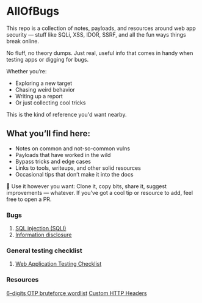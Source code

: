 # AllOfBugs

This repo is a collection of notes, payloads, and resources around web app security — stuff like SQLi, XSS, IDOR, SSRF, and all the fun ways things break online.

No fluff, no theory dumps. Just real, useful info that comes in handy when testing apps or digging for bugs.

Whether you’re:
- Exploring a new target
- Chasing weird behavior
- Writing up a report
- Or just collecting cool tricks

This is the kind of reference you'd want nearby.

## What you’ll find here:
- Notes on common and not-so-common vulns
- Payloads that have worked in the wild
- Bypass tricks and edge cases
- Links to tools, writeups, and other solid resources
- Occasional tips that don’t make it into the docs

🤝 Use it however you want:
Clone it, copy bits, share it, suggest improvements — whatever.
If you’ve got a cool tip or resource to add, feel free to open a PR.

### Bugs
1. [SQL injection (SQLI)](https://github.com/yuzadef/allofbugs/blob/main/sqli.md)
2. [Information disclosure](https://github.com/yuzadef/allofbugs/blob/main/information-disclosure.md)

### General testing checklist
1. [Web Application Testing Checklist](https://github.com/yuzadef/allofbugs/blob/main/checklist.md)

### Resources
[6-digits OTP bruteforce wordlist](https://raw.githubusercontent.com/indahud/OTP-Wordlist/master/6_digit_mix.txt)
[Custom HTTP Headers](https://gist.githubusercontent.com/kaimi-/6b3c99538dce9e3d29ad647b325007c1/raw/921b0dd64e01c31106ece6087a3582e2d6fc6bc2/gistfile1.txt)
